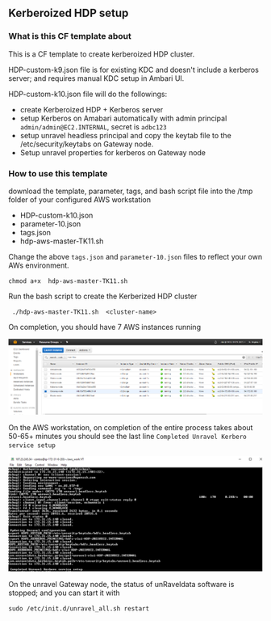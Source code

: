 ## Kerberoized HDP setup

### What is this CF template about
This is a CF template to create kerberoized HDP cluster.

HDP-custom-k9.json file is for existing KDC and doesn't include a kerberos server; and requires manual KDC setup in Ambari UI.

HDP-custom-k10.json file will do the followings:

-    create Kerberoized HDP + Kerberos server
-    setup Kerberos on Amabari automatically with admin principal ``admin/admin@EC2.INTERNAL``, secret is ``adbc123``
-    setup unravel headless principal and copy the keytab file to the /etc/security/keytabs on Gateway node.
-    Setup unravel properties for kerberos on Gateway node


### How to use this template

download the template, parameter, tags, and bash script file into the /tmp folder of your configured AWS workstation

-    HDP-custom-k10.json
-    parameter-10.json
-    tags.json
-    hdp-aws-master-TK11.sh

Change the above ``tags.json`` and ``parameter-10.json`` files to reflect your own AWs environment.

    chmod a+x  hdp-aws-master-TK11.sh

Run the bash script to create the Kerberized HDP cluster

     ./hdp-aws-master-TK11.sh  <cluster-name>

On completion, you should have 7 AWS instances running 

![](images/K0001.PNG)


On the AWS workstation, on completion of the entire process takes about 50-65+ minutes
you should see the last line  ``Completed Unravel Kerbero service setup``

![](images/K0002.PNG)

On the unravel Gateway node, the status of unRaveldata software is stopped; and you can start it with 


    sudo /etc/init.d/unravel_all.sh restart